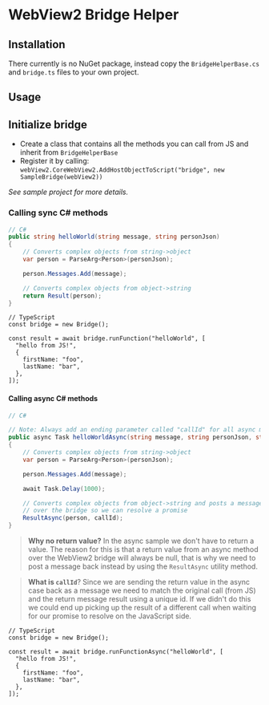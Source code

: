 # WebView2 Bridge Helper

## Installation
There currently is no NuGet package, instead copy the `BridgeHelperBase.cs` and `bridge.ts` files to your own project.

## Usage

## Initialize bridge
* Create a class that contains all the methods you can call from JS and inherit from `BridgeHelperBase`
* Register it by calling: `webView2.CoreWebView2.AddHostObjectToScript("bridge", new SampleBridge(webView2))`

*See sample project for more details.*

### Calling sync C# methods

```cs
// C#
public string helloWorld(string message, string personJson)
{
    // Converts complex objects from string->object
    var person = ParseArg<Person>(personJson);

    person.Messages.Add(message);

    // Converts complex objects from object->string
    return Result(person);
}
```

```tsx
// TypeScript
const bridge = new Bridge();

const result = await bridge.runFunction("helloWorld", [
  "hello from JS!",
  {
    firstName: "foo",
    lastName: "bar",
  },
]);
```

#### Calling async C# methods

```cs
// C#

// Note: Always add an ending parameter called "callId" for all async methods, you don't have to set this value yourself from JS
public async Task helloWorldAsync(string message, string personJson, string callId)
{
    // Converts complex objects from string->object
    var person = ParseArg<Person>(personJson);

    person.Messages.Add(message);

    await Task.Delay(1000);

    // Converts complex objects from object->string and posts a message back
    // over the bridge so we can resolve a promise
    ResultAsync(person, callId);
}
```

> **Why no return value?** In the async sample we don't have to return a value. The reason for this is that a return value from an async method over the WebView2 bridge will always be null, that is why we need to post a message back instead by using the `ResultAsync` utility method.

> **What is `callId`**? Since we are sending the return value in the async case back as a message we need to match the original call (from JS) and the return message result using a unique id. If we didn't do this we could end up picking up the result of a different call when waiting for our promise to resolve on the JavaScript side.

```tsx
// TypeScript
const bridge = new Bridge();

const result = await bridge.runFunctionAsync("helloWorld", [
  "hello from JS!",
  {
    firstName: "foo",
    lastName: "bar",
  },
]);
```
